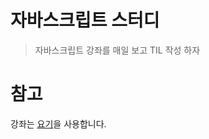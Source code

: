 # 자바스크립트 스터디
> 자바스크립트 강좌를 매일 보고 TIL 작성 하자

# 참고
강좌는 [요기](https://www.inflearn.com/course/%EC%A7%80%EB%B0%94%EC%8A%A4%ED%81%AC%EB%A6%BD%ED%8A%B8-%EC%96%B8%EC%96%B4-%EA%B8%B0%EB%B3%B8/)을 사용합니다.

